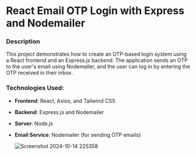 # React Email OTP Login with Express and Nodemailer

### Description
This project demonstrates how to create an OTP-based login system using a React frontend and an Express.js backend. The application sends an OTP to the user's email using Nodemailer, and the user can log in by entering the OTP received in their inbox.

### Technologies Used:
- **Frontend**: React, Axios, and Tailwind CSS
- **Backend**: Express.js and Nodemailer
- **Server**: Node.js
- **Email Service**: Nodemailer (for sending OTP emails)

  ![Screenshot 2024-10-14 225358](https://github.com/user-attachments/assets/3b093d48-18fa-4da4-8d5d-9e35d97f31e2)



